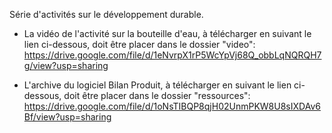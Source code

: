 Série d'activités sur le développement durable.

- La vidéo de l'activité sur la bouteille d'eau, à télécharger en suivant le lien ci-dessous, doit être placer dans le dossier "video":
  https://drive.google.com/file/d/1eNvrpX1rP5WcYpVj68Q_obbLqNQRQH7g/view?usp=sharing

- L'archive du logiciel Bilan Produit, à télécharger en suivant le lien ci-dessous, doit être placer dans le dossier "ressources":
  https://drive.google.com/file/d/1oNsTIBQP8qjH02UnmPKW8U8sIXDAv6Bf/view?usp=sharing

